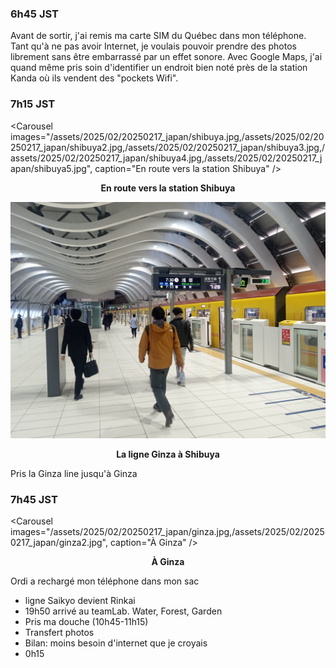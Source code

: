 ### 6h45 JST
Avant de sortir, j'ai remis ma carte SIM du Québec dans mon téléphone. Tant qu'à ne pas avoir Internet, je voulais pouvoir prendre des photos librement sans être embarrassé par un effet sonore. Avec Google Maps, j'ai quand même pris soin d'identifier un endroit bien noté près de la station Kanda où ils vendent des "pockets Wifi".

### 7h15 JST

<Carousel
    images="/assets/2025/02/20250217_japan/shibuya.jpg,/assets/2025/02/20250217_japan/shibuya2.jpg,/assets/2025/02/20250217_japan/shibuya3.jpg,/assets/2025/02/20250217_japan/shibuya4.jpg,/assets/2025/02/20250217_japan/shibuya5.jpg",
    caption="En route vers la station Shibuya"
/>
<p align="center"><b>En route vers la station Shibuya</b></p>


![La ligne Ginza à Shibuya](/assets/2025/02/20250217_japan/ginzaline.jpg)
<p align="center"><b>La ligne Ginza à Shibuya</b></p>

Pris la Ginza line jusqu'à Ginza

### 7h45 JST

<Carousel
    images="/assets/2025/02/20250217_japan/ginza.jpg,/assets/2025/02/20250217_japan/ginza2.jpg",
    caption="À Ginza"
/>
<p align="center"><b>À Ginza</b></p>

Ordi a rechargé mon téléphone dans mon sac


- ligne Saikyo devient Rinkai
- 19h50 arrivé au teamLab. Water, Forest, Garden
- Pris ma douche (10h45-11h15)
- Transfert photos
- Bilan: moins besoin d'internet que je croyais
- 0h15